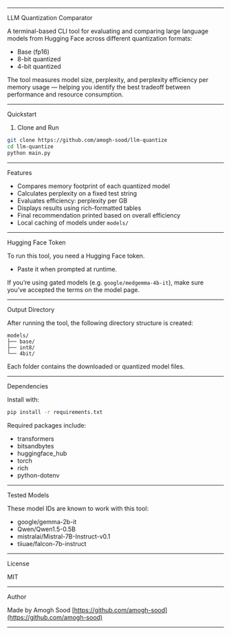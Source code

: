 

---

LLM Quantization Comparator

A terminal-based CLI tool for evaluating and comparing large language models from Hugging Face across different quantization formats:

* Base (fp16)
* 8-bit quantized
* 4-bit quantized

The tool measures model size, perplexity, and perplexity efficiency per memory usage — helping you identify the best tradeoff between performance and resource consumption.

---

Quickstart


1. Clone and Run

```bash
git clone https://github.com/amogh-sood/llm-quantize
cd llm-quantize
python main.py
```

---

Features

* Compares memory footprint of each quantized model
* Calculates perplexity on a fixed test string
* Evaluates efficiency: perplexity per GB
* Displays results using rich-formatted tables
* Final recommendation printed based on overall efficiency
* Local caching of models under `models/`

---

Hugging Face Token

To run this tool, you need a Hugging Face token.

* Paste it when prompted at runtime.

If you’re using gated models (e.g. `google/medgemma-4b-it`), make sure you’ve accepted the terms on the model page.

---

Output Directory

After running the tool, the following directory structure is created:

```
models/
├── base/
├── int8/
└── 4bit/
```

Each folder contains the downloaded or quantized model files.

---

Dependencies

Install with:

```bash
pip install -r requirements.txt
```

Required packages include:

* transformers
* bitsandbytes
* huggingface\_hub
* torch
* rich
* python-dotenv

---

Tested Models

These model IDs are known to work with this tool:

* google/gemma-2b-it
* Qwen/Qwen1.5-0.5B
* mistralai/Mistral-7B-Instruct-v0.1
* tiiuae/falcon-7b-instruct

---

License

MIT

---

Author

Made by Amogh Sood
[https://github.com/amogh-sood](https://github.com/amogh-sood)

---

